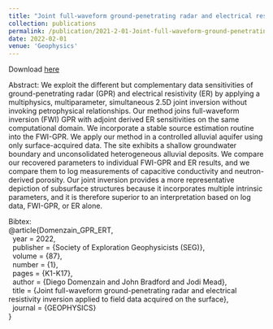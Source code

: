 ```yaml
---
title: "Joint full-waveform ground-penetrating radar and electrical resistivity inversion applied to field data acquired on the surface"
collection: publications
permalink: /publication/2021-2-01-Joint-full-waveform-ground-penetrating-radar-and-electrical-resistivity-inversion-applied-to-field-data-acquired-on-the-surface
date: 2022-02-01
venue: 'Geophysics'
---
```


Download [here](https://jodimead.github.io/files/papers/GPR_ERT_field.pdf)

Abstract: 
We exploit the different but complementary data sensitivities of ground-penetrating radar (GPR) and electrical resistivity (ER) by applying a multiphysics, multiparameter, simultaneous 2.5D joint inversion without invoking petrophysical relationships. Our method joins full-waveform inversion (FWI) GPR with adjoint derived ER sensitivities on the same computational domain. We incorporate a stable source estimation routine into the FWI-GPR. We apply our method in a controlled alluvial aquifer using only surface-acquired data. The site exhibits a shallow groundwater boundary and unconsolidated heterogeneous alluvial deposits. We compare our recovered parameters to individual FWI-GPR and ER results, and we compare them to log measurements of capacitive conductivity and neutron-derived porosity. Our joint inversion provides a more representative depiction of subsurface structures because it incorporates multiple intrinsic parameters, and it is therefore superior to an interpretation based on log data, FWI-GPR, or ER alone.

Bibtex:<br>
@article{Domenzain_GPR_ERT,<br>
&nbsp;  year = 2022,<br>
&nbsp;  publisher = {Society of Exploration Geophysicists (SEG)},<br>
&nbsp;  volume = {87},<br>
&nbsp;  number = {1},<br>
&nbsp;  pages = {K1-K17},<br>
&nbsp; author = {Diego Domenzain and John Bradford and Jodi Mead},<br>
&nbsp; title = {Joint full-waveform ground-penetrating radar and electrical resistivity inversion applied to field data acquired on the surface},<br>
&nbsp;  journal = {GEOPHYSICS}<br>
}
